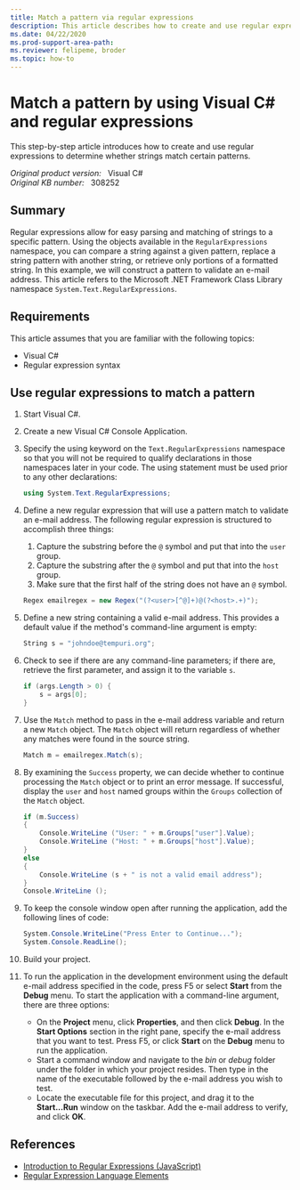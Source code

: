 ```yaml
---
title: Match a pattern via regular expressions
description: This article describes how to create and use regular expressions to determine whether strings match certain patterns.
ms.date: 04/22/2020
ms.prod-support-area-path:
ms.reviewer: felipeme, broder
ms.topic: how-to
---
```

# Match a pattern by using Visual C# and regular expressions

This step-by-step article introduces how to create and use regular expressions to determine whether strings match certain patterns.

_Original product version:_ &nbsp; Visual C#  
_Original KB number:_ &nbsp; 308252

## Summary

Regular expressions allow for easy parsing and matching of strings to a specific pattern. Using the objects available in the `RegularExpressions` namespace, you can compare a string against a given pattern, replace a string pattern with another string, or retrieve only portions of a formatted string. In this example, we will construct a pattern to validate an e-mail address. This article refers to the Microsoft .NET Framework Class Library namespace `System.Text.RegularExpressions`.

## Requirements

This article assumes that you are familiar with the following topics:

- Visual C#
- Regular expression syntax

## Use regular expressions to match a pattern

1. Start Visual C#.
2. Create a new Visual C# Console Application.
3. Specify the using keyword on the `Text.RegularExpressions` namespace so that you will not be required to qualify declarations in those namespaces later in your code. The using statement must be used prior to any other declarations:

    ```csharp
    using System.Text.RegularExpressions;
    ```

4. Define a new regular expression that will use a pattern match to validate an e-mail address. The following regular expression is structured to accomplish three things:

   1. Capture the substring before the `@` symbol and put that into the `user` group.
   2. Capture the substring after the `@` symbol and put that into the `host` group.
   3. Make sure that the first half of the string does not have an `@` symbol.

    ```csharp
    Regex emailregex = new Regex("(?<user>[^@]+)@(?<host>.+)");
    ```

5. Define a new string containing a valid e-mail address. This provides a default value if the method's command-line argument is empty:

    ```csharp
    String s = "johndoe@tempuri.org";
    ```

6. Check to see if there are any command-line parameters; if there are, retrieve the first parameter, and assign it to the variable `s`.

    ```csharp
    if (args.Length > 0) {
        s = args[0];
    }
    ```

7. Use the `Match` method to pass in the e-mail address variable and return a new `Match` object. The `Match` object will return regardless of whether any matches were found in the source string.

    ```cs
    Match m = emailregex.Match(s);
    ```

8. By examining the `Success` property, we can decide whether to continue processing the `Match` object or to print an error message. If successful, display the `user` and `host` named groups within the `Groups` collection of the `Match` object.

    ```csharp
    if (m.Success)
    {
        Console.WriteLine ("User: " + m.Groups["user"].Value);
        Console.WriteLine ("Host: " + m.Groups["host"].Value);
    }
    else
    {
        Console.WriteLine (s + " is not a valid email address");
    }
    Console.WriteLine ();
    ```

9. To keep the console window open after running the application, add the following lines of code:

    ```csharp
    System.Console.WriteLine("Press Enter to Continue...");
    System.Console.ReadLine();
    ```

10. Build your project.
11. To run the application in the development environment using the default e-mail address specified in the code, press F5 or select **Start** from the **Debug** menu. To start the application with a command-line argument, there are three options:

    - On the **Project** menu, click **Properties**, and then click **Debug**. In the **Start Options** section in the right pane, specify the e-mail address that you want to test. Press F5, or click **Start** on the **Debug** menu to run the application.
    - Start a command window and navigate to the *bin* or *debug* folder under the folder in which your project resides. Then type in the name of the executable followed by the e-mail address you wish to test.
    - Locate the executable file for this project, and drag it to the **Start...Run** window on the taskbar. Add the e-mail address to verify, and click **OK**.

## References

- [Introduction to Regular Expressions (JavaScript)](/previous-versions/6wzad2b2(v=vs.100))
- [Regular Expression Language Elements](/previous-versions/dotnet/netframework-1.1/az24scfc(v=vs.71))
